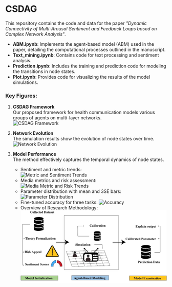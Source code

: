 # CSDAG
This repository contains the code and data for the paper *"Dynamic Connectivity of Multi-Arousal Sentiment and Feedback Loops based on Complex Network Analysis"*.

- **ABM.ipynb**: Implements the agent-based model (ABM) used in the paper, detailing the computational processes outlined in the manuscript.
- **Text_mining.ipynb**: Contains code for text processing and sentiment analysis.
- **Prediction.ipynb**: Includes the training and prediction code for modeling the transitions in node states.
- **Plot.ipynb**: Provides code for visualizing the results of the model simulations.

### Key Figures:

1. **CSDAG Framework**  
   Our proposed framework for health communication models various groups of agents on multi-layer networks.  
   ![CSDAG Framework](./Graph/CSDAG.png)

2. **Network Evolution**  
   The simulation results show the evolution of node states over time.  
   ![Network Evolution](./Graph/network_evolution.png)

3. **Model Performance**  
   The method effectively captures the temporal dynamics of node states.  
   - Sentiment and metric trends:  
     ![Metric and Sentiment Trends](./Graph/metric+sentiment_lines.png)
   - Media metrics and risk assessment:  
     ![Media Metric and Risk Trends](./Graph/media_metric_risk_lines.png)
   - Parameter distribution with mean and 3SE bars:  
     ![Parameter Distribution](./Graph/parameter_distribution_with_mean_and_3se_bars.png)
   - Fine-tuned accuracy for three tasks:
     ![Accuracy](./Graph/model_accuracy.png)
   - Overview of Research Methodology:
     ![Methodology](./Graph/framework.png)     